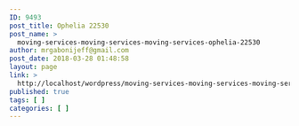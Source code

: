 ```yaml
---
ID: 9493
post_title: Ophelia 22530
post_name: >
  moving-services-moving-services-moving-services-ophelia-22530
author: mrgabonijeff@gmail.com
post_date: 2018-03-28 01:48:58
layout: page
link: >
  http://localhost/wordpress/moving-services-moving-services-moving-services-ophelia-22530/
published: true
tags: [ ]
categories: [ ]
---
```

